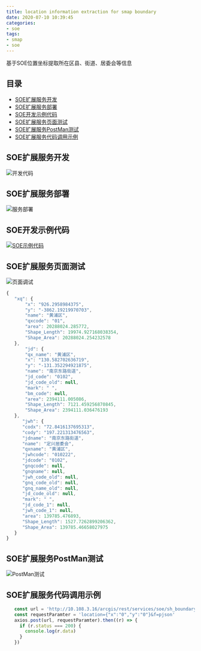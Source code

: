 ```yaml
---
title: location information extraction for smap boundary
date: 2020-07-10 10:39:45
categories:
- soe
tags:
- smap
- soe
---
```

基于SOE位置坐标提取所在区县、街道、居委会等信息

## 目录
- [SOE扩展服务开发](#SOE扩展服务开发)
- [SOE扩展服务部署](#SOE扩展服务部署)
- [SOE开发示例代码](#SOE开发示例代码)
- [SOE扩展服务页面测试](#SOE扩展服务页面测试)
- [SOE扩展服务PostMan测试](#SOE扩展服务PostMan测试)
- [SOE扩展服务代码调用示例](#SOE扩展服务代码调用示例)

## SOE扩展服务开发
![开发代码](https://gitee.com/thiswildidea/images/raw/master/SOE/SOE%E5%BC%80%E5%8F%91.png)

## SOE扩展服务部署
![服务部署](https://gitee.com/thiswildidea/images/raw/master/SOE/soedepoly.png)


##  SOE开发示例代码
[![SOE示例代码](https://gitee.com/thiswildidea/images/raw/master/SOE/soe.png "GitHub-SOE开发示例代码")](https://github.com/thiswildidea/soe_sample.git)

## SOE扩展服务页面测试
![页面调试](https://gitee.com/thiswildidea/images/raw/master/SOE/htmlrequest.png)
```js
{
   "xq": {
       "x": "926.2958984375",
       "y": "-3862.19219970703",
       "name": "黄浦区",
       "qxcode": "01",
       "area": 20288024.285772,
       "Shape_Length": 19974.927168038354,
       "Shape_Area": 20288024.254232578
   },
       "jd": {
       "qx_name": "黄浦区",
       "x": "130.582702636719",
       "y": "-131.352294921875",
       "name": "南京东路街道",
       "jd_code": "0102",
       "jd_code_old": null,
       "mark": " ",
       "bm_code": null,
       "area": 2394111.005086,
       "Shape_Length": 7121.459256870845,
       "Shape_Area": 2394111.036476193
   },
      "jwh": {
      "codx": "72.8416137695313",
      "cody": "197.221313476563",
      "jdname": "南京东路街道",
      "name": "定兴居委会",
      "qxname": "黄浦区",
      "jwhcode": "010222",
      "jdcode": "0102",
      "gnqcode": null,
      "gnqname": null,
      "jwh_code_old": null,
      "gnq_code_old": null,
      "gnq_name_old": null,
      "jd_code_old": null,
      "mark": " ",
      "jd_code_1": null,
      "jwh_code_1": null,
      "area": 139785.476893,
      "Shape_Length": 1527.7262899206362,
      "Shape_Area": 139785.46658027975
   }
}
```
## SOE扩展服务PostMan测试
![PostMan测试](https://gitee.com/thiswildidea/images/raw/master/SOE/postman.png)

## SOE扩展服务代码调用示例
```js
   const url = 'http://10.108.3.16/arcgis/rest/services/soe/sh_boundary_service/MapServer/exts/ShsmiSOEServiceBus/findqxjdjwhinformationbylocation'
   const requestParamter = 'location={"x":"0","y":"0"}&f=pjson'
   axios.post(url, requestParamter).then((r) => {
     if (r.status === 200) {
       console.log(r.data)
     }
   })
 ```